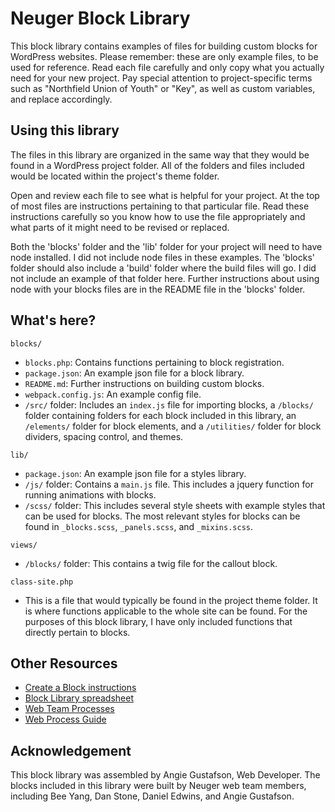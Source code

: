 
# Neuger Block Library

This block library contains examples of files for building custom blocks for WordPress websites. Please remember: these are only example files, to be used for reference. Read each file carefully and only copy what you actually need for your new project. Pay special attention to project-specific terms such as "Northfield Union of Youth" or "Key", as well as custom variables, and replace accordingly.


## Using this library

The files in this library are organized in the same way that they would be found in a WordPress project folder. All of the folders and files included would be located within the project's theme folder.

Open and review each file to see what is helpful for your project. At the top of most files are instructions pertaining to that particular file. Read these instructions carefully so you know how to use the file appropriately and what parts of it might need to be revised or replaced.

Both the 'blocks' folder and the 'lib' folder for your project will need to have node installed. I did not include node files in these examples. The 'blocks' folder should also include a 'build' folder where the build files will go. I did not include an example of that folder here. Further instructions about using node with your blocks files are in the README file in the 'blocks' folder.

## What's here?

`blocks/`
* `blocks.php`: Contains functions pertaining to block registration.
* `package.json`: An example json file for a block library.
* `README.md`: Further instructions on building custom blocks.
* `webpack.config.js`: An example config file.
* `/src/` folder: Includes an `index.js` file for importing blocks, a `/blocks/` folder containing folders for each block included in this library, an `/elements/` folder for block elements, and a `/utilities/` folder for block dividers, spacing control, and themes.

`lib/`
* `package.json`: An example json file for a styles library.
* `/js/` folder: Contains a `main.js` file. This includes a jquery function for running animations with blocks.
* `/scss/` folder: This includes several style sheets with example styles that can be used for blocks. The most relevant styles for blocks can be found in `_blocks.scss`, `_panels.scss`, and `_mixins.scss`.

`views/`
* `/blocks/` folder: This contains a twig file for the callout block.

`class-site.php`
* This is a file that would typically be found in the project theme folder. It is where functions applicable to the whole site can be found. For the purposes of this block library, I have only included functions that directly pertain to blocks.

## Other Resources

* [Create a Block instructions](https://docs.google.com/document/d/1tnlGQVJYcMna1pW0aeD_oC0_j_H54sbeaif3ta1On1U/edit?usp=sharing)
* [Block Library spreadsheet](https://docs.google.com/spreadsheets/d/1NeNRH4MZ4cRpAWZO3INBcpktFBs5xywbfYQT5PMkn10/edit?usp=sharing)
* [Web Team Processes](https://docs.google.com/document/d/1W_3fm1pKNtGX9GqXrbwYdxQZA2l6ZkqpzEXd1Ycoo6A/edit?usp=sharing)
* [Web Process Guide](https://docs.google.com/document/d/1-r9OA7zYl9xojA7rJQj1KY065OVrW5EvF9CfKh0W0B8/edit?usp=sharing)

## Acknowledgement

This block library was assembled by Angie Gustafson, Web Developer. The blocks included in this library were built by Neuger web team members, including Bee Yang, Dan Stone, Daniel Edwins, and Angie Gustafson.






